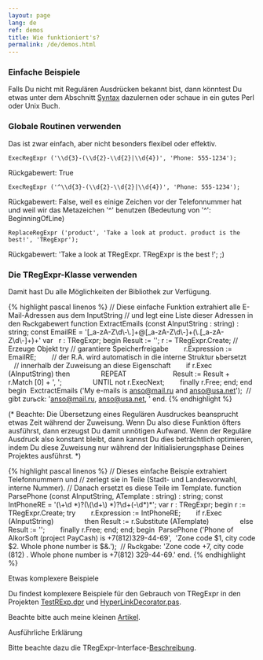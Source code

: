 ```yaml
---
layout: page
lang: de
ref: demos
title: Wie funktioniert's?
permalink: /de/demos.html
---
```


### Einfache Beispiele

Falls Du nicht mit Regulären Ausdrücken bekannt bist, dann könntest Du
etwas unter dem Abschnitt [Syntax](regexp_syntax.html) dazulernen oder
schaue in ein gutes Perl oder Unix Buch.
 
### Globale Routinen verwenden

Das ist zwar einfach, aber nicht besonders flexibel oder effektiv.

    ExecRegExpr ('\\d{3}-(\\d{2}-\\d{2}|\\d{4})', 'Phone: 555-1234');

Rückgabewert: True

    ExecRegExpr ('^\\d{3}-(\\d{2}-\\d{2}|\\d{4})', 'Phone: 555-1234');

Rückgabewert: False, weil es einige Zeichen vor der Telefonnummer hat
und weil wir das Metazeichen '^' benutzen (Bedeutung von '^':
BeginningOfLine)

    ReplaceRegExpr ('product', 'Take a look at product. product is the best!', 'TRegExpr');

Rückgabewert: 'Take a look at TRegExpr. TRegExpr is the best !'; ;)

### Die TRegExpr-Klasse verwenden

Damit hast Du alle Möglichkeiten der Bibliothek zur Verfügung.

{% highlight pascal linenos %}
// Diese einfache Funktion extrahiert alle E-Mail-Adressen aus dem InputString
// und legt eine Liste dieser Adressen in den Rьckgabewert
function ExtractEmails (const AInputString : string) : string;
    const
        EmailRE = '\[\_a-zA-Z\\d\\-\\.\]+@\[\_a-zA-Z\\d\\-\]+(\\.\[\_a-zA-Z\\d\\-\]+)+'
    var
        r : TRegExpr;
    begin
        Result := '';
        r := TRegExpr.Create; // Erzeuge Objekt
        try // garantiere Speicherfreigabe
                r.Expression := EmailRE;
                // der R.A. wird automatisch in die interne Struktur ьbersetzt
                // innerhalb der Zuweisung an diese Eigenschaft
                if r.Exec (AInputString) then
                        REPEAT
                                Result := Result + r.Match \[0\] + ', ';
                        UNTIL not r.ExecNext;
                finally r.Free;
        end;
    end
begin
 ExctractEmails ('My e-mails is anso@mail.ru and anso@usa.net');
 // gibt zurьck: 'anso@mail.ru, anso@usa.net, '
end.
{% endhighlight %}

(\* Beachte: Die Übersetzung eines Regulären Ausdruckes beansprucht
etwas Zeit während der Zuweisung. Wenn Du also diese Funktion öfters
ausführst, dann erzeugst Du damit unnötigen Aufwand. Wenn der Reguläre
Ausdruck also konstant bleibt, dann kannst Du dies beträchtlich
optimieren, indem Du diese Zuweisung nur während der
Initialisierungsphase Deines Projektes ausführst. \*)

{% highlight pascal linenos %}
// Dieses einfache Beispie extrahiert Telefonnummern und
// zerlegt sie in Teile (Stadt- und Landesvorwahl, interne Nummer).
// Danach ersetzt es diese Teile im Template.
function ParsePhone (const AInputString, ATemplate : string) : string;
    const
        IntPhoneRE = '(\\+\\d \*)?(\\(\\d+\\) \*)?\\d+(-\\d\*)\*';
    var
        r : TRegExpr;
    begin
        r := TRegExpr.Create;
        try
                r.Expression := IntPhoneRE;
                if r.Exec (AInputString)
                        then Result := r.Substitute (ATemplate)
                        else Result := '';
            finally r.Free;
        end;
    end;
begin
 ParsePhone ('Phone of AlkorSoft (project PayCash) is +7(812)329-44-69',
 'Zone code $1, city code $2. Whole phone number is $&.');
 // Rьckgabe: 'Zone code +7, city code (812) . Whole phone number is +7(812) 329-44-69.'
end.
{% endhighlight %}

Etwas komplexere Beispiele 

Du findest komplexere Beispiele für den Gebrauch von TRegExpr in den
Projekten [TestRExp.dpr](tregexpr_testrexp.html) und
[HyperLinkDecorator.pas](hyperlinksdecorator.html).

Beachte bitte auch meine kleinen [Artikel](http://masterandrey.com/text_processing_from_birds_eye_view/).

Ausführliche Erklärung

Bitte beachte dazu die TRegExpr-Interface-[Beschreibung](tregexpr_interface.html).
